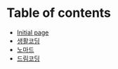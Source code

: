 # Table of contents

* [Initial page](README.md)
* [생활코딩](note.md)
* [노마드](undefined.md)
* [드림코딩](undefined-1.md)

